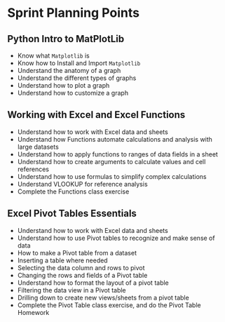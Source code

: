 # Sprint Planning Points

## Python Intro to MatPlotLib

- Know what `Matplotlib` is
- Know how to Install and Import `Matplotlib`
- Understand the anatomy of a graph
- Understand the different types of graphs
- Understand how to plot a graph
- Understand how to customize a graph

## Working with Excel and Excel Functions

- Understand how to work with Excel data and sheets
- Understand how Functions automate calculations and analysis with large datasets
- Understand how to apply functions to ranges of data fields in a sheet
- Understand how to create arguments to calculate values and cell references
- Understand how to use formulas to simplify complex calculations
- Understand VLOOKUP for reference analysis
- Complete the Functions class exercise

## Excel Pivot Tables Essentials

- Understand how to work with Excel data and sheets
- Understand how to use Pivot tables to recognize and make sense of data
- How to make a Pivot table from a dataset
- Inserting a table where needed
- Selecting the data column and rows to pivot
- Changing the rows and fields of a Pivot table
- Understand how to format the layout of a pivot table
- Filtering the data view in a Pivot table
- Drilling down to create new views/sheets from a pivot table
- Complete the Pivot Table class exercise, and do the Pivot Table Homework

